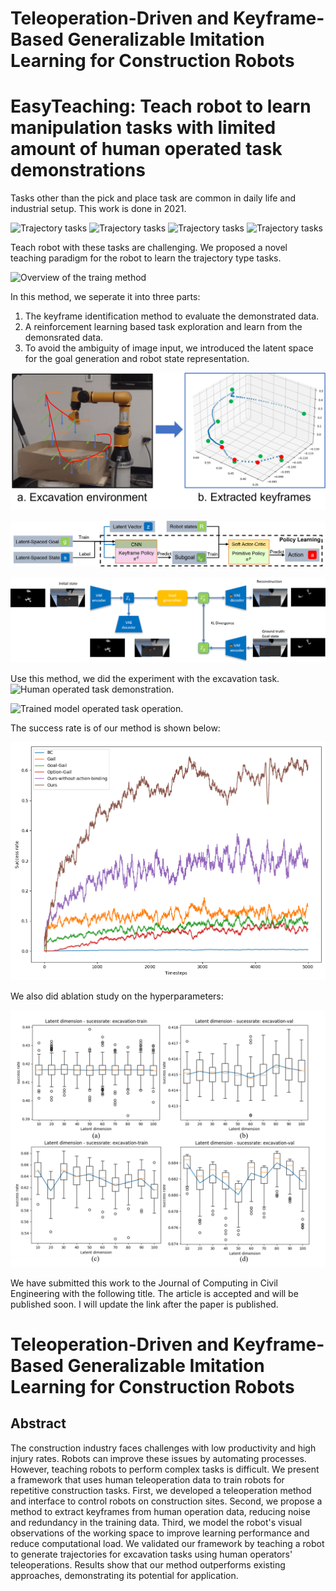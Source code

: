 # Teleoperation-Driven and Keyframe-Based Generalizable Imitation Learning for Construction Robots

# EasyTeaching: Teach robot to learn manipulation tasks with limited amount of human operated task demonstrations
Tasks other than the pick and place task are common in daily life and industrial setup. 
This work is done in 2021. 


![Trajectory tasks](./images/image17)
![Trajectory tasks](./images/image14)
![Trajectory tasks](./images/image15)
![Trajectory tasks](./images/image12)


Teach robot with these tasks are challenging. We proposed a novel teaching paradigm for the robot to learn the trajectory type tasks. 

![Overview of the traing method](./image/overview.png)

In this method, we seperate it into three parts:
1. The keyframe identification method to evaluate the demonstrated data.
2. A reinforcement learning based task exploration and learn from the demonsrated data. 
3. To avoid the ambiguity of image input, we introduced the latent space for the goal generation and robot state representation.


![Keyframe evaluation from demonstrated task episode. The green dots are the operator inputs. The blue dots is the robot trajectory collected from the robot contoller. The red dots are the evaluted keyframe for the task. The green dots are drifted away from the robot trajectory, this is because the human teleoperated the robot and fix the robot movement while operating.](./images/problem-discription.png)

![The reinforcement learning framework](./images/reinforcement-learning.png)

![The latent space generation.](./images/latent-space.png)


Use this method, we did the experiment with the excavation task. 
![Human operated task demonstration.](./images/image37.gif)

![Trained model operated task operation.](./images/image47.gif)

The success rate is of our method is shown below:

![Task success rate.](./images/image140.png)

We also did ablation study on the hyperparameters:

![Ablation Study.](./images/ablation-study.png)

We have submitted this work to the Journal of Computing in Civil Engineering with the following title. The article is accepted and will be published soon. I will update the link after the paper is published. 

# Teleoperation-Driven and Keyframe-Based Generalizable Imitation Learning for Construction Robots
## Abstract
The construction industry faces challenges with low productivity and high injury rates. Robots can improve these issues by automating processes. However, teaching robots to perform complex tasks is difficult. We present a framework that uses human teleoperation data to train robots for repetitive construction tasks. First, we developed a teleoperation method and interface to control robots on construction sites. Second, we propose a method to extract keyframes from human operation data, reducing noise and redundancy in the training data. Third, we model the robot's visual observations of the working space to improve learning performance and reduce computational load. We validated our framework by teaching a robot to generate trajectories for excavation tasks using human operators' teleoperations. Results show that our method outperforms existing approaches, demonstrating its potential for application.
